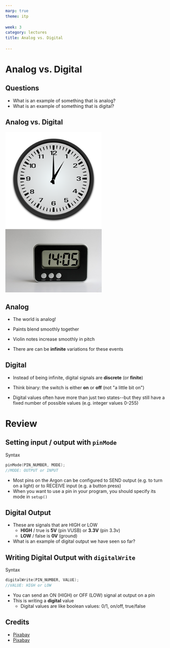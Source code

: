 ```yaml
---
marp: true
theme: itp

week: 3
category: lectures
title: Analog vs. Digital

---
```


<!-- headingDivider: 2 -->

# Analog vs. Digital

## Questions

- What is an example of something that is analog?
- What is an example of something that is digital?

## Analog vs. Digital
<img src="lecture_analog_vs_digital.assets/analog-clock-1295631_960_720-1565746786122.png" alt="analog clock" width=300 /><img src="lecture_analog_vs_digital.assets/clock-997589_960_720.jpg" alt="digital clock" width=300 />

## Analog

- The world is analog!

- Paints blend smoothly together

- Violin notes increase smoothly in pitch

- There are can be **infinite** variations for these events


## Digital

- Instead of being infinite, digital signals are **discrete** (or **finite**)

- Think binary: the switch is either **on** or **off** (not "a little bit on")

- Digital values often have more than just two states--but they still have a fixed number of possible values (e.g. integer values 0-255)

# Review

## Setting input / output with `pinMode` 

Syntax

```c++
pinMode(PIN_NUMBER, MODE);
//MODE: OUTPUT or INPUT
```

- Most pins on the Argon can be configured to SEND output (e.g. to turn on a light) or to RECEIVE input (e.g. a button press)
- When you want to use a pin in your program, you should specify its mode in `setup()`

## Digital Output

- These are signals that are HIGH or LOW
  - **HIGH** / true is **5V** (pin VUSB) or **3.3V** (pin 3.3v)
  - **LOW** / false is **0V** (ground)
- What is an example of digital output we have seen so far?

<!-- LED -->

## Writing Digital Output with `digitalWrite` 

Syntax

```c++
digitalWrite(PIN_NUMBER, VALUE);
//VALUE: HIGH or LOW
```

- You can send an ON (HIGH) or OFF (LOW) signal at output on a pin
- This is writing a **digital** value
  - Digital values are like boolean values: 0/1, on/off, true/false

## Credits

- [Pixabay](https://pixabay.com/photos/clock-alarm-clock-brick-clock-face-997589/)
- [Pixabay](https://pixabay.com/vectors/analog-clock-clock-time-1295631/)